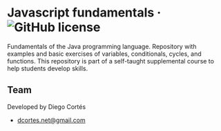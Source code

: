 # Javascript fundamentals &middot; ![GitHub license](https://img.shields.io/badge/license-MIT-blue.svg)

Fundamentals of the Java programming language. Repository with examples and basic exercises of variables, conditionals, cycles, and functions. This repository is part of a self-taught supplemental course to help students develop skills.

## Team

Developed by Diego Cortés

* dcortes.net@gmail.com